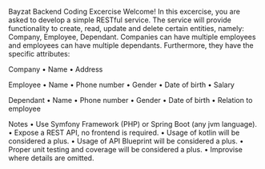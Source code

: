 Bayzat Backend Coding Excercise
Welcome! In this excercise, you are asked to develop a simple RESTful service.
The service will provide functionality to create, read, update and delete certain entities, namely: Company, Employee, Dependant.
Companies can have multiple employees and employees can have multiple dependants. Furthermore, they have the specific attributes:

Company
• Name
• Address

Employee
• Name
• Phone number
• Gender
• Date of birth
• Salary

Dependant
• Name
• Phone number
• Gender
• Date of birth
• Relation to employee

Notes 
• Use Symfony Framework (PHP) or Spring Boot (any jvm language).
• Expose a REST API, no frontend is required.
• Usage of kotlin will be considered a plus.
• Usage of API Blueprint will be considered a plus.
• Proper unit testing and coverage will be considered a plus.
• Improvise where details are omitted.
